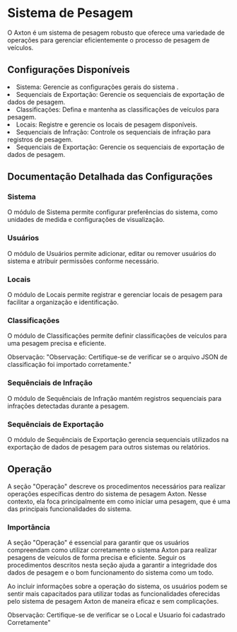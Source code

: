 # Sistema de Pesagem
O Axton é um sistema de pesagem robusto que oferece uma variedade de operações para gerenciar eficientemente o processo de pesagem de veículos.

## Configurações Disponíveis

<list type="decimal" start="1">
<li>Sistema: Gerencie as configurações gerais do sistema
.</li>
<li>Sequenciais de Exportação: Gerencie os sequenciais de exportação de dados de pesagem.
</li>
<li> Classificações: Defina e mantenha as classificações de veículos para pesagem.</li>
<li>Locais: Registre e gerencie os locais de pesagem disponíveis.
</li>
<li>Sequenciais de Infração: Controle os sequenciais de infração para registros de pesagem.
</li>
<li>Sequenciais de Exportação: Gerencie os sequenciais de exportação de dados de pesagem.
</li>
</list>


## Documentação Detalhada das Configurações
### Sistema
O módulo de Sistema permite configurar preferências do sistema, como unidades de medida e configurações de visualização.

### Usuários
O módulo de Usuários permite adicionar, editar ou remover usuários do 
sistema e atribuir permissões conforme necessário.

### Locais
O módulo de Locais permite registrar e gerenciar locais de pesagem para facilitar a organização e identificação.

### Classificações
O módulo de Classificações permite definir
classificações de veículos para uma pesagem precisa e eficiente.

<warning>
Observação: "Observação: Certifique-se de verificar se o arquivo JSON de classificação foi importado corretamente."
</warning>

### Sequênciais de Infração
O módulo de Sequênciais de Infração 
mantém registros sequenciais para infrações detectadas durante a pesagem.

### Sequênciais de Exportação
O módulo de Sequênciais de Exportação gerencia sequenciais utilizados na exportação de dados de pesagem para outros sistemas ou relatórios.

## Operação 

A seção "Operação" descreve os procedimentos necessários para realizar operações específicas dentro do sistema de pesagem Axton. Nesse contexto, ela foca principalmente em como iniciar uma pesagem, que é uma das principais funcionalidades do sistema.

### Importância
A seção "Operação" é essencial para garantir que os usuários compreendam como utilizar corretamente o sistema Axton para realizar pesagens de veículos de forma precisa e eficiente. Seguir os procedimentos descritos nesta seção ajuda a garantir a integridade dos dados de pesagem e o bom funcionamento do sistema como um todo.

Ao incluir informações sobre a operação do sistema, os usuários podem se
sentir mais capacitados para utilizar todas as funcionalidades oferecidas pelo sistema de 
pesagem Axton de maneira eficaz e sem complicações.

<warning>
Observação: Certifique-se de verificar se o Local e Usuario foi cadastrado Corretamente"
</warning>


